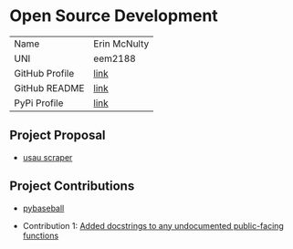 # Open Source Development

|  |  |
|:--|:--|
|Name|Erin McNulty|
|UNI| eem2188|
| GitHub Profile | [link](https://github.com/erin2722) |
| GitHub README | [link](https://github.com/erin2722/erin2722/blob/master/README.md) |
| PyPi Profile | [link](https://pypi.org/user/erin2722/) |

## Project Proposal

- [usau scraper](../projects/python/usau-scraper.md)

## Project Contributions

- [pybaseball](../projects/python/pybaseball.md)

- Contribution 1: [Added docstrings to any undocumented public-facing functions](https://github.com/jldbc/pybaseball/pull/340)
